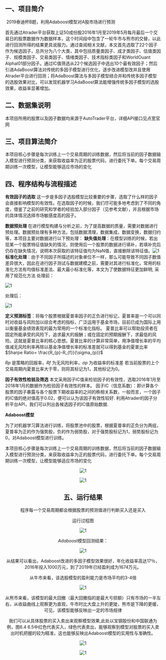 ## 一、项目简介

​	2019泰迪杯B题，利用Adaboost模型对A股市场进行预测

​	首先通过Atrader平台获取上证50成份股2016年1月至2019年5月每月最后一个交易日的股票数据作为数据样本，这个时间段中包含了一轮牛市与熊市的交替，以此进行回测所得的结果更具说服力。通过查阅相关文献，本文首先选取了22个因子作为候选因子，总共分为八个大类，其中包括质量类因子、成才类因子、估值类因子、规模类因子、交易类因子、情绪类因子、技术指标类因子和WorldOuant Alphal01部分因子。通过IC值筛选从22个候选因子中选出10个最有效因子；然后引进AdaBoost算法对传统的多因子模型进行优化，逐步改进模型改并且使用Atrader平台进行回测；将AdaBoost算法与多因子模型结合并和传统多因子模型的选股效果对比，可以发现机器学习AdaBoost算法能增强传统多因子模型的选股效果，收益率显著增加。



## 二、数据集说明

 本项目所用的股票以及因子数据均来源于AutoTrader平台，详细API接口见点宽官网



## 三、项目算法简介
​	本项目核心步骤是每次训练上一个交易周期的训练数据，然后将当前的因子数据输入模型进行预测分类，来获取收益率为正的股票代码，进行委托下单。每个交易周期训练一次模型，让模型能够适应市场的变化



## 四、程序结构与流程描述

**有效因子的选取**
  	这一步是多因子选股模型比较重要的步骤，选取了什么样的因子会直接影响模型的有效性。在选取因子的时候，我们尽可能多地考虑到了不同的角度，借鉴了之前的研究和学者的经验加入部分因子（见参考文献），并且根据市场的具体情况选择市场敏感度高的因子。


**数据预处理**
	在进行模型构建与分析之前，为了提高数据的质量，需要对数据进行预处理。数据预处理有多种方法，包括数据清理，数据集成，数据变换，数据归约等，本项目主要对数据进行以下预处理：
**缺失值处理**：在模型训练的时候，若出现某一个股票特征值缺失的情况，则使用后一个股票的数据进行填补，若填补完后仍存在缺失情况，说明本次获取的该特征值均为NaN值，直接删除该特征值。![1](img/1.png)
**标准化处理**：由于不同因子所描述的对象单位不一样，那么可能导致不同因子数值差异很大，因此在进行因子测试与数据建模之前，需要对其进行标准化，常用的标准化方法有均值标准差法、最大最小标准化等，本文为了使数据特征更加鲜明, 采用了规范化方法
处理前：

![1](img/2.png)

处理后：

![1](img/3.png)

**定义预测标签**：将每个股票根据夏普率因子的正负进行标记，夏普率是一个可以同时对收益与风险加以综合考虑的指标，广泛运用于基金市场，目前已成为国际上用以衡量基金绩效表现的最为常用的一个标准化指标。
夏普比率可以帮助投资者在固定所能承受的风险下，追求最大的报酬；或在固定的预期报酬下，求最低的风险。这就是夏普比率的核心思想。夏普比率的计算非常简单，用净值增长率的平均值减无风险利率再除以基金净值增长率的标准差就可以得到基金的夏普比率
$Sharpe Ratio= $​$\frac{R_{p}-R_{f}}{\sigma_{p}}$

*Rp* 是策略的回报率，*Rf* 为无风险利率，*σp* 为收益率的标准差 
若当前股票的上个交易周期内夏普比率大于零，则将其标记为1，其他标记为0。

**因子有效性检验及筛选**
	本文采用因子IC值来检验因子的有效性，选取2016年1月至2018年1月的数据作为检验因子有效性的样本。
因子IC（信息系数）：即计算各个股票的因子暴露与各个股票下期收益率的之间的秩相关系数，一般而言，一个因子的IC值的绝对值高于0.02，便可以认为该因子有效性较好.
利用Atrader的因子分析平台API，我们可以列出各候选因子的IC值原始数据.


**Adaboost模型**

​	为了对机器学习算法进行训练，将股票池中的股票，根据夏普率的正负分为两组，夏普率为正的作为强势股，负的作为弱势股，对于强势股标记为1，弱势股标记为0，对Adaboost模型进行训练。

本项目核心步骤是每次训练上一个交易周期的训练数据，然后将当前的因子数据输入模型进行预测分类，来获取收益率为正的股票代码，进行委托下单。每个交易周期训练一次模型，让模型能够适应市场的变化
<div align=center>

![1](img/4.png)

![1](img/5.png)

## 五、运行结果

程序每一个交易周期都会根据股票的预测值进行判断买入还是买入

运行过程图

![1](img/6.png)

*Adaboost*模型回测结果：

![1](img/7.png)

从结果可以看出，Adaboost改进的多因子模型效果很好，年化收益率高达17％，2016年投入1000万元，到了2019年已经盈利成为1674万元。

从牛市来看，该选股模型的盈利能力是市场平均的3-4倍



![1](img/8.png)

从熊市来看，该模型的最大回撤（最大回撤指的是最大亏损额）只有市场的一半左右，从收益曲线上观察更为直观，牛市时比大盘上升的更陡，熊市是下降的更缓，可见，该模型能够反映出一定的市场规律

   我们可以从具体股票的买入卖出来观察模型效果,此处以宝钢股份和中国联通为例，图6.4 6.5中红色代表买入，绿色代表卖出，能够观察到模型对股票的买入卖出时机把握的较为精准，这也能够反映出Adaboost模型的实用性与准确性。

![1](img/9.png)

![1](img/10.png)
</div>
